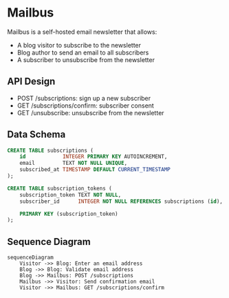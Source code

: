 # Mailbus

Mailbus is a self-hosted email newsletter that allows:
- A blog visitor to subscribe to the newsletter
- Blog author to send an email to all subscribers
- A subscriber to unsubscribe from the newsletter

## API Design

- POST /subscriptions: sign up a new subscriber
- GET /subscriptions/confirm: subscriber consent
- GET /unsubscribe: unsubscribe from the newsletter

## Data Schema

```sql
CREATE TABLE subscriptions (
    id            INTEGER PRIMARY KEY AUTOINCREMENT,
    email         TEXT NOT NULL UNIQUE,
    subscribed_at TIMESTAMP DEFAULT CURRENT_TIMESTAMP
);

CREATE TABLE subscription_tokens (
    subscription_token TEXT NOT NULL,
    subscriber_id      INTEGER NOT NULL REFERENCES subscriptions (id),

    PRIMARY KEY (subscription_token)
);
```

## Sequence Diagram

```mermaid
sequenceDiagram
    Visitor ->> Blog: Enter an email address
    Blog ->> Blog: Validate email address
    Blog ->> Mailbus: POST /subscriptions
    Mailbus ->> Visitor: Send confirmation email
    Visitor ->> Mailbus: GET /subscriptions/confirm 
```
